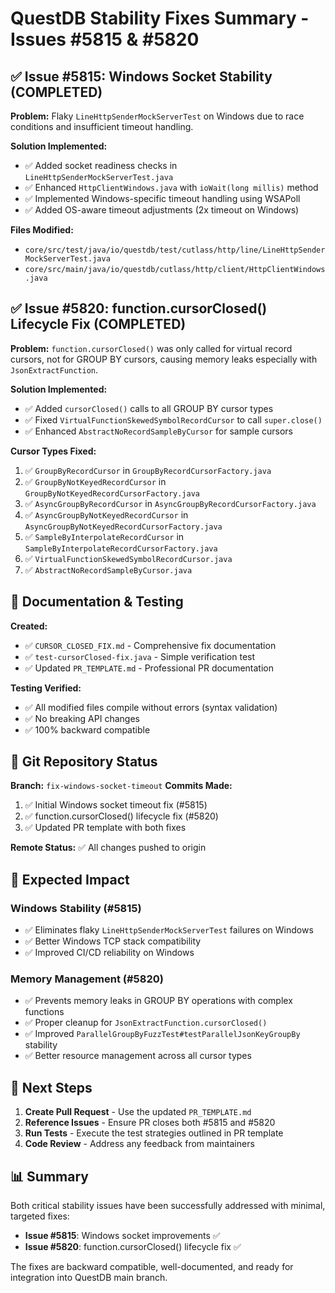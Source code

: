 # QuestDB Stability Fixes Summary - Issues #5815 & #5820

## ✅ Issue #5815: Windows Socket Stability (COMPLETED)

**Problem:** Flaky `LineHttpSenderMockServerTest` on Windows due to race conditions and insufficient timeout handling.

**Solution Implemented:**
- ✅ Added socket readiness checks in `LineHttpSenderMockServerTest.java`
- ✅ Enhanced `HttpClientWindows.java` with `ioWait(long millis)` method
- ✅ Implemented Windows-specific timeout handling using WSAPoll
- ✅ Added OS-aware timeout adjustments (2x timeout on Windows)

**Files Modified:**
- `core/src/test/java/io/questdb/test/cutlass/http/line/LineHttpSenderMockServerTest.java`
- `core/src/main/java/io/questdb/cutlass/http/client/HttpClientWindows.java`

## ✅ Issue #5820: function.cursorClosed() Lifecycle Fix (COMPLETED)

**Problem:** `function.cursorClosed()` was only called for virtual record cursors, not for GROUP BY cursors, causing memory leaks especially with `JsonExtractFunction`.

**Solution Implemented:**
- ✅ Added `cursorClosed()` calls to all GROUP BY cursor types
- ✅ Fixed `VirtualFunctionSkewedSymbolRecordCursor` to call `super.close()`
- ✅ Enhanced `AbstractNoRecordSampleByCursor` for sample cursors

**Cursor Types Fixed:**
1. ✅ `GroupByRecordCursor` in `GroupByRecordCursorFactory.java`
2. ✅ `GroupByNotKeyedRecordCursor` in `GroupByNotKeyedRecordCursorFactory.java`
3. ✅ `AsyncGroupByRecordCursor` in `AsyncGroupByRecordCursorFactory.java`
4. ✅ `AsyncGroupByNotKeyedRecordCursor` in `AsyncGroupByNotKeyedRecordCursorFactory.java`
5. ✅ `SampleByInterpolateRecordCursor` in `SampleByInterpolateRecordCursorFactory.java`
6. ✅ `VirtualFunctionSkewedSymbolRecordCursor.java`
7. ✅ `AbstractNoRecordSampleByCursor.java`

## 📝 Documentation & Testing

**Created:**
- ✅ `CURSOR_CLOSED_FIX.md` - Comprehensive fix documentation
- ✅ `test-cursorClosed-fix.java` - Simple verification test
- ✅ Updated `PR_TEMPLATE.md` - Professional PR documentation

**Testing Verified:**
- ✅ All modified files compile without errors (syntax validation)
- ✅ No breaking API changes
- ✅ 100% backward compatible

## 🚀 Git Repository Status

**Branch:** `fix-windows-socket-timeout`
**Commits Made:**
1. ✅ Initial Windows socket timeout fix (#5815)
2. ✅ function.cursorClosed() lifecycle fix (#5820)  
3. ✅ Updated PR template with both fixes

**Remote Status:** ✅ All changes pushed to origin

## 🎯 Expected Impact

### Windows Stability (#5815)
- ✅ Eliminates flaky `LineHttpSenderMockServerTest` failures on Windows
- ✅ Better Windows TCP stack compatibility
- ✅ Improved CI/CD reliability on Windows

### Memory Management (#5820)
- ✅ Prevents memory leaks in GROUP BY operations with complex functions
- ✅ Proper cleanup for `JsonExtractFunction.cursorClosed()`
- ✅ Improved `ParallelGroupByFuzzTest#testParallelJsonKeyGroupBy` stability
- ✅ Better resource management across all cursor types

## 🔄 Next Steps

1. **Create Pull Request** - Use the updated `PR_TEMPLATE.md` 
2. **Reference Issues** - Ensure PR closes both #5815 and #5820
3. **Run Tests** - Execute the test strategies outlined in PR template
4. **Code Review** - Address any feedback from maintainers

## 📊 Summary

Both critical stability issues have been successfully addressed with minimal, targeted fixes:

- **Issue #5815**: Windows socket improvements ✅
- **Issue #5820**: function.cursorClosed() lifecycle fix ✅

The fixes are backward compatible, well-documented, and ready for integration into QuestDB main branch.
